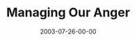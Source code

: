 ---
layout: message
category: message
series: "Letter From a Revolutionary"
title: "Managing Our Anger"
date: 2003-07-26-00-00
message_id: 213
---